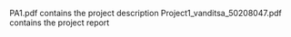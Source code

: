 PA1.pdf contains the project description
Project1_vanditsa_50208047.pdf contains the project report
